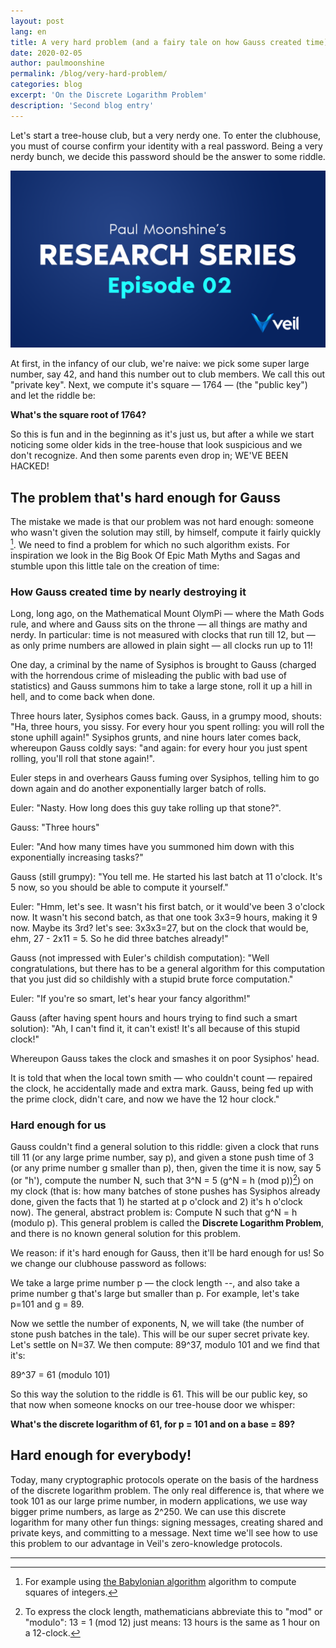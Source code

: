 ```yaml
---
layout: post
lang: en
title: A very hard problem (and a fairy tale on how Gauss created time)
date: 2020-02-05
author: paulmoonshine
permalink: /blog/very-hard-problem/
categories: blog
excerpt: 'On the Discrete Logarithm Problem'
description: 'Second blog entry'
---
```


Let's start a tree-house club, but a very nerdy one. To enter the clubhouse, you must of course confirm your identity with a real password. Being a very nerdy bunch, we decide this password should be the answer to some riddle.

![](/uploads/blog/2020-02-05-paul.png)

At first, in the infancy of our club, we're naive: we pick some super large number, say 42, and hand this number out to club members. We call this out "private key". Next, we compute it's square — 1764 — (the "public key") and let the riddle be:

**What's the square root of 1764?**

So this is fun and in the beginning as it's just us, but after a while we start noticing some older kids in the tree-house that look suspicious and we don't recognize. And then some parents even drop in; WE'VE BEEN HACKED!

## The problem that's hard enough for Gauss

The mistake we made is that our problem was not hard enough: someone who wasn't given the solution may still, by himself, compute it fairly quickly [^1]. We need to find a problem for which no such algorithm exists. For inspiration we look in the Big Book Of Epic Math Myths and Sagas and stumble upon this little tale on the creation of time:

### How Gauss created time by nearly destroying it

Long, long ago, on the Mathematical Mount OlymPi — where the Math Gods rule, and where and Gauss sits on the throne — all things are mathy and nerdy. In particular: time is not measured with clocks that run till 12, but — as only prime numbers are allowed in plain sight — all clocks run up to 11!

One day, a criminal by the name of Sysiphos is brought to Gauss (charged with the horrendous crime of misleading the public with bad use of statistics) and Gauss summons him to take a large stone, roll it up a hill in hell, and to come back when done.

Three hours later, Sysiphos comes back. Gauss, in a grumpy mood, shouts: "Ha, three hours, you sissy. For every hour you spent rolling: you will roll the stone uphill again!" Sysiphos grunts, and nine hours later comes back, whereupon Gauss coldly says: "and again: for every hour you just spent rolling, you'll roll that stone again!".

Euler steps in and overhears Gauss fuming over Sysiphos, telling him to go down again and do another exponentially larger batch of rolls.

Euler: "Nasty. How long does this guy take rolling up that stone?".

Gauss: "Three hours"

Euler: "And how many times have you summoned him down with this exponentially increasing tasks?"

Gauss (still grumpy): "You tell me. He started his last batch at 11 o'clock. It's 5 now, so you should be able to compute it yourself."

Euler: "Hmm, let's see. It wasn't his first batch, or it would've been 3 o'clock now. It wasn't his second batch, as that one took 3x3=9 hours, making it 9 now. Maybe its 3rd? let's see: 3x3x3=27, but on the clock that would be, ehm, 27 - 2x11 = 5. So he did three batches already!"

Gauss (not impressed with Euler's childish computation): "Well congratulations, but there has to be a general algorithm for this computation that you just did so childishly with a stupid brute force computation."

Euler: "If you're so smart, let's hear your fancy algorithm!"

Gauss (after having spent hours and hours trying to find such a smart solution): "Ah, I can't find it, it can't exist! It's all because of this stupid clock!"

Whereupon Gauss takes the clock and smashes it on poor Sysiphos' head.

It is told that when the local town smith — who couldn't count — repaired the clock, he accidentally made and extra mark. Gauss, being fed up with the prime clock, didn't care, and now we have the 12 hour clock."

### Hard enough for us

Gauss couldn't find a general solution to this riddle: given a clock that runs till 11 (or any large prime number, say p), and given a stone push time of 3 (or any prime number g smaller than p), then, given the time it is now, say 5 (or "h'), compute the number N, such that 3^N = 5 (g^N = h (mod p))[^2]) on my clock (that is: how many batches of stone pushes has Sysiphos already done, given the facts that 1) he started at p o'clock and 2) it's h o'clock now). The general, abstract problem is: Compute N such that g^N = h (modulo p). This general problem is called the **Discrete Logarithm Problem**, and there is no known general solution for this problem.

We reason: if it's hard enough for Gauss, then it'll be hard enough for us! So we change our clubhouse password as follows:

We take a large prime number p — the clock length --, and also take a prime number g that's large but smaller than p. For example, let's take p=101 and g = 89.

Now we settle the number of exponents, N, we will take (the number of stone push batches in the tale). This will be our super secret private key. Let's settle on N=37. We then compute: 89^37, modulo 101 and we find that it's:

89^37 = 61 (modulo 101)

So this way the solution to the riddle is 61. This will be our public key, so that now when someone knocks on our tree-house door we whisper:

**What's the discrete logarithm of 61, for p = 101 and on a base = 89?**

## Hard enough for everybody!

Today, many cryptographic protocols operate on the basis of the hardness of the discrete logarithm problem. The only real difference is, that where we took 101 as our large prime number, in modern applications, we use way bigger prime numbers, as large as 2^250. We can use this discrete logarithm for many other fun things: signing messages, creating shared and private keys, and committing to a message. Next time we'll see how to use this problem to our advantage in Veil's zero-knowledge protocols.


---

[^1]: For example using [the Babylonian algorithm](https://en.wikipedia.org/wiki/Methods_of_computing_square_roots#Babylonian_method) algorithm to compute squares of integers.

[^2]: To express the clock length, mathematicians abbreviate this to "mod" or "modulo": 13 = 1 (mod 12) just means: 13 hours is the same as 1 hour on a 12-clock.